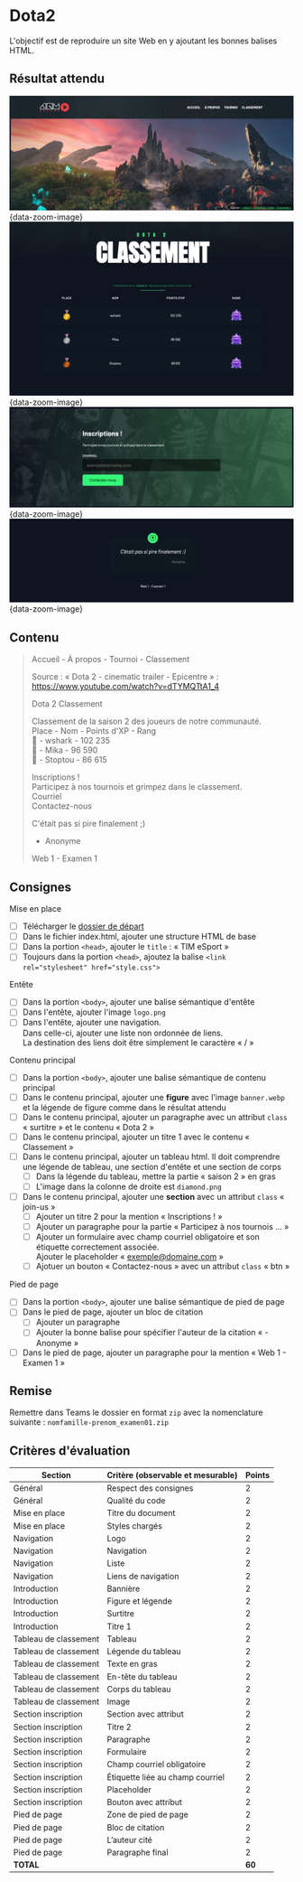 # Dota2

L'objectif est de reproduire un site Web en y ajoutant les bonnes balises HTML.

## Résultat attendu

![](./assets/images/Header.png){data-zoom-image}
![](./assets/images/MainA.png){data-zoom-image}
![](./assets/images/MainB.png){data-zoom-image}
![](./assets/images/Footer.png){data-zoom-image}

## Contenu

> Accueil - À propos - Tournoi - Classement
> 
> Source : « Dota 2 - cinematic trailer - Epicentre » : https://www.youtube.com/watch?v=dTYMQTtA1_4
> 
> Dota 2 Classement
> 
> Classement de la saison 2 des joueurs de notre communauté.<br>
> Place - Nom - Points d'XP - Rang<br>
> 🥇 - wshark - 102 235<br>
> 🥈 - Mika - 96 590<br>
> 🥉 - Stoptou - 86 615
> 
> Inscriptions !<br>
> Participez à nos tournois et grimpez dans le classement.<br>
> Courriel<br>
> Contactez-nous
> 
> C'était pas si pire finalement ;)<br>
> - Anonyme
> 
> Web 1 - Examen 1

## Consignes

Mise en place

- [ ] Télécharger le [dossier de départ](./exam_depart.zip)
- [ ] Dans le fichier index.html, ajouter une structure HTML de base
- [ ] Dans la portion `<head>`, ajouter le `title` : « TIM eSport »
- [ ] Toujours dans la portion `<head>`, ajoutez la balise `<link rel="stylesheet" href="style.css">`

Entête

- [ ] Dans la portion `<body>`, ajouter une balise sémantique d'entête
- [ ] Dans l'entête, ajouter l'image `logo.png`
- [ ] Dans l'entête, ajouter une navigation.<br>Dans celle-ci, ajouter une liste non ordonnée de liens.<br>La destination des liens doit être simplement le caractère « / »

Contenu principal

- [ ] Dans la portion `<body>`, ajouter une balise sémantique de contenu principal
- [ ] Dans le contenu principal, ajouter une **figure** avec l'image `banner.webp` et la légende de figure comme dans le résultat attendu
- [ ] Dans le contenu principal, ajouter un paragraphe avec un attribut `class` « surtitre » et le contenu « Dota 2 »
- [ ] Dans le contenu principal, ajouter un titre 1 avec le contenu « Classement »
- [ ] Dans le contenu principal, ajouter un tableau html. Il doit comprendre une légende de tableau, une section d'entête et une section de corps
  - [ ] Dans la légende du tableau, mettre la partie « saison 2 » en gras
  - [ ] L'image dans la colonne de droite est `diamond.png`
- [ ] Dans le contenu principal, ajouter une **section** avec un attribut `class` « join-us »
  - [ ] Ajouter un titre 2 pour la mention « Inscriptions ! »
  - [ ] Ajouter un paragraphe pour la partie « Participez à nos tournois ... »
  - [ ] Ajouter un formulaire avec champ courriel obligatoire et son étiquette correctement associée.<br>Ajouter le placeholder « exemple@domaine.com »
  - [ ] Ajotuer un bouton « Contactez-nous » avec un attribut `class` « btn »

Pied de page

- [ ] Dans la portion `<body>`, ajouter une balise sémantique de pied de page
- [ ] Dans le pied de page, ajouter un bloc de citation
  - [ ] Ajouter un paragraphe
  - [ ] Ajouter la bonne balise pour spécifier l'auteur de la citation « - Anonyme »
- [ ] Dans le pied de page, ajouter un paragraphe pour la mention « Web 1 - Examen 1 »

## Remise

Remettre dans Teams le dossier en format `zip` avec la nomenclature suivante : `nomfamille-prenom_examen01.zip`

## Critères d'évaluation

| Section                 | Critère (observable et mesurable)                                | Points |
|-------------------------|------------------------------------------------------------------|--------|
| Général                 | Respect des consignes                                            |   2    |
| Général                 | Qualité du code                                                  |   2    |
| Mise en place           | Titre du document                                                |   2    |
| Mise en place           | Styles chargés                                                   |   2    |
| Navigation              | Logo                                                             |   2    |
| Navigation              | Navigation                                                       |   2    |
| Navigation              | Liste                                                            |   2    |
| Navigation              | Liens de navigation                                              |   2    |
| Introduction            | Bannière                                                         |   2    |
| Introduction            | Figure et légende                                                |   2    |
| Introduction            | Surtitre                                                         |   2    |
| Introduction            | Titre 1                                                          |   2    |
| Tableau de classement   | Tableau                                                          |   2    |
| Tableau de classement   | Légende du tableau                                               |   2    |
| Tableau de classement   | Texte en gras                                                    |   2    |
| Tableau de classement   | En-tête du tableau                                               |   2    |
| Tableau de classement   | Corps du tableau                                                 |   2    |
| Tableau de classement   | Image                                                            |   2    |
| Section inscription     | Section avec attribut                                            |   2    |
| Section inscription     | Titre 2                                                          |   2    |
| Section inscription     | Paragraphe                                                       |   2    |
| Section inscription     | Formulaire                                                       |   2    |
| Section inscription     | Champ courriel obligatoire                                       |   2    |
| Section inscription     | Étiquette liée au champ courriel                                 |   2    |
| Section inscription     | Placeholder                                                      |   2    |
| Section inscription     | Bouton avec attribut                                             |   2    |
| Pied de page            | Zone de pied de page                                             |   2    |
| Pied de page            | Bloc de citation                                                 |   2    |
| Pied de page            | L’auteur cité                                                    |   2    |
| Pied de page            | Paragraphe final                                                 |   2    |
| **TOTAL**               |                                                                  | **60** |
